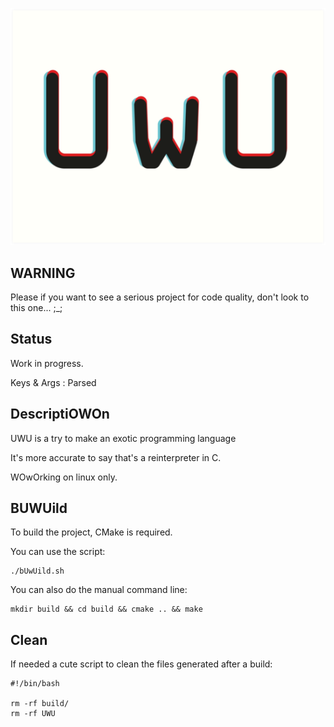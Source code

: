 <p align="center">
    <img src="https://github.com/AmayaHena/UWU/blob/master/images/logo_UWU.png" width="550">
</p>

## WARNING
Please if you want to see a serious project for code quality, don't look to this one... ;_;

## Status
Work in progress.

Keys & Args : Parsed

## DescriptiOWOn

UWU is a try to make an exotic programming language

It's more accurate to say that's a reinterpreter in C.

WOwOrking on linux only.

## BUWUild
To build the project, CMake is required.

You can use the script:
```
./bUwUild.sh
```

You can also do the manual command line:
```
mkdir build && cd build && cmake .. && make
```

## Clean
If needed a cute script to clean the files generated after a build:
```
#!/bin/bash

rm -rf build/
rm -rf UWU
```